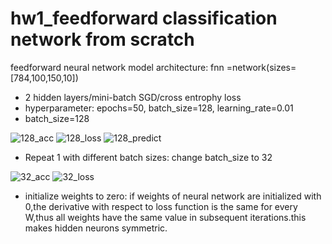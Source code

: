 # hw1_feedforward classification network from scratch
feedforward neural network model architecture: fnn =network(sizes=[784,100,150,10])
- 2 hidden layers/mini-batch SGD/cross entrophy loss 
- hyperparameter: epochs=50, batch_size=128, learning_rate=0.01
- batch_size=128

![128_acc](https://user-images.githubusercontent.com/102316495/186373608-bd7ca25f-dbf7-4e15-a15c-8f74a434450f.png "accuracy")
![128_loss](https://user-images.githubusercontent.com/102316495/186373939-2abf3c0c-1e77-4631-9b2d-1ea269828e7e.png "loss")
![128_predict](https://user-images.githubusercontent.com/102316495/186376213-85c14c35-087c-46e1-b4fe-9f04d1e2c191.png "predict digit")

- Repeat 1 with different batch sizes: change batch_size to 32

![32_acc](https://user-images.githubusercontent.com/102316495/186375128-31281fad-43de-4c60-88ef-c8aff50ed50b.png "acc")
![32_loss](https://user-images.githubusercontent.com/102316495/186375142-3441b24a-f795-41d1-b40c-550c8ab6df35.png "loss")
- initialize weights to zero: if weights of neural network are initialized with 0,the derivative with respect to loss function is the same for every W,thus all weights have the same value in subsequent iterations.this makes hidden neurons symmetric.

